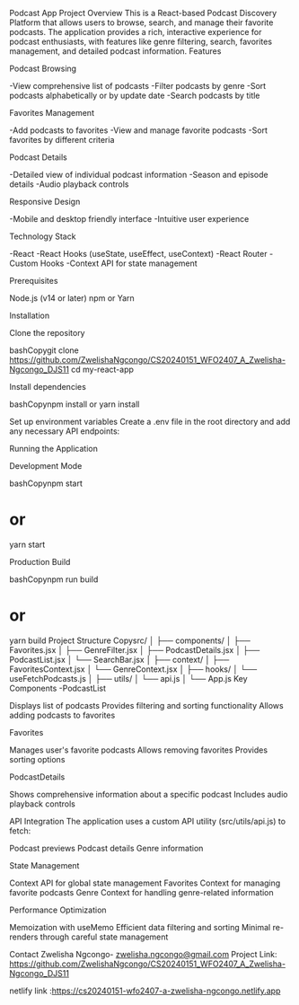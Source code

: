 Podcast App
Project Overview
This is a React-based Podcast Discovery Platform that allows users to browse, search, and manage their favorite podcasts. The application provides a rich, interactive experience for podcast enthusiasts, with features like genre filtering, search, favorites management, and detailed podcast information.
Features

Podcast Browsing

-View comprehensive list of podcasts
-Filter podcasts by genre
-Sort podcasts alphabetically or by update date
-Search podcasts by title


Favorites Management

-Add podcasts to favorites
-View and manage favorite podcasts
-Sort favorites by different criteria


Podcast Details

-Detailed view of individual podcast information
-Season and episode details
-Audio playback controls


Responsive Design

-Mobile and desktop friendly interface
-Intuitive user experience



Technology Stack

-React
-React Hooks (useState, useEffect, useContext)
-React Router
-Custom Hooks
-Context API for state management

Prerequisites

Node.js (v14 or later)
npm or Yarn

Installation

Clone the repository

bashCopygit clone https://github.com/ZwelishaNgcongo/CS20240151_WFO2407_A_Zwelisha-Ngcongo_DJS11
cd my-react-app

Install dependencies

bashCopynpm install
     or
yarn install

Set up environment variables
Create a .env file in the root directory and add any necessary API endpoints:


Running the Application

Development Mode

bashCopynpm start
# or
yarn start

Production Build

bashCopynpm run build
# or
yarn build
Project Structure
Copysrc/
│
├── components/
│   ├── Favorites.jsx
│   ├── GenreFilter.jsx
│   ├── PodcastDetails.jsx
│   ├── PodcastList.jsx
│   └── SearchBar.jsx
│
├── context/
│   ├── FavoritesContext.jsx
│   └── GenreContext.jsx
│
├── hooks/
│   └── useFetchPodcasts.js
│
├── utils/
│   └── api.js
│
└── App.js
Key Components
-PodcastList

Displays list of podcasts
Provides filtering and sorting functionality
Allows adding podcasts to favorites

Favorites

Manages user's favorite podcasts
Allows removing favorites
Provides sorting options

PodcastDetails

Shows comprehensive information about a specific podcast
Includes audio playback controls

API Integration
The application uses a custom API utility (src/utils/api.js) to fetch:

Podcast previews
Podcast details
Genre information

State Management

Context API for global state management
Favorites Context for managing favorite podcasts
Genre Context for handling genre-related information

Performance Optimization

Memoization with useMemo
Efficient data filtering and sorting
Minimal re-renders through careful state management

Contact
Zwelisha Ngcongo- zwelisha.ngcongo@gmail.com
Project Link: https://github.com/ZwelishaNgcongo/CS20240151_WFO2407_A_Zwelisha-Ngcongo_DJS11

netlify link :https://cs20240151-wfo2407-a-zwelisha-ngcongo.netlify.app

